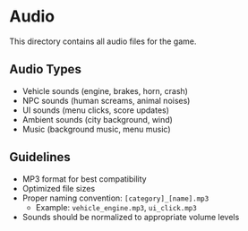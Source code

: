 # Audio

This directory contains all audio files for the game.

## Audio Types

- Vehicle sounds (engine, brakes, horn, crash)
- NPC sounds (human screams, animal noises)
- UI sounds (menu clicks, score updates)
- Ambient sounds (city background, wind)
- Music (background music, menu music)

## Guidelines

- MP3 format for best compatibility
- Optimized file sizes
- Proper naming convention: `[category]_[name].mp3`
  - Example: `vehicle_engine.mp3`, `ui_click.mp3`
- Sounds should be normalized to appropriate volume levels 
